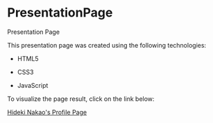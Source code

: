 # PresentationPage
Presentation Page

This presentation page was created using the following technologies:

- HTML5

- CSS3

- JavaScript

To visualize the page result, click on the link below:

[Hideki Nakao's Profile Page](https://hidekinakao.netlify.app/)
